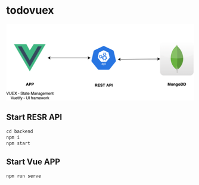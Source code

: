 # todovuex
![Image description](src/assets/archvuexmongoexpress.png)



## Start RESR API
```
cd backend
npm i
npm start
```

## Start Vue APP
```
npm run serve
```